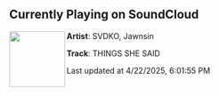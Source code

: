 ## Currently Playing on SoundCloud

[<img align="left" width="100" src="https://i1.sndcdn.com/artworks-zkwkry4G4vWHMFmm-gy86vQ-t500x500.png">](https://soundcloud.com/sadkomusic/things-she-said)

**Artist**: SVDKO, Jawnsin 

**Track**: THINGS SHE SAID

Last updated at 4/22/2025, 6:01:55 PM
